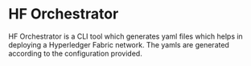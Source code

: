 # HF Orchestrator

HF Orchestrator is a CLI tool which generates yaml files which helps in deploying a Hyperledger Fabric network. The yamls are generated according to the configuration provided. 
